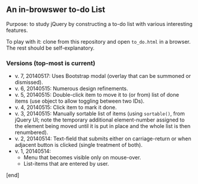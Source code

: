 ## An in-browswer to-do List

Purpose: to study jQuery by constructing a to-do list with various interesting features.

To play with it: clone from this repository and open `to_do.html` in a browser. The rest should be self-explanatory.

### Versions (top-most is current)

 * v. 7, 20140517: Uses Bootstrap modal (overlay that can be summoned or dismissed).
 * v. 6, 20140515: Numerous design refinements.
 * v. 5, 20140515: Double-click item to move it to (or from) list of done items (use object to allow toggling between two IDs).
 * v. 4, 20140515: Click item to mark it done.
 * v. 3, 20140515: Manually sortable list of items (using `sortable()`, from jQuery UI; note the temporary additional element-number assigned to the element being moved until it is put in place and the whole list is then renumbered).
 * v. 2, 20140514: Text-field that submits either on carriage-return or when adjacent button is clicked (single treatment of both). 
 * v. 1, 20140514: 
   * Menu that becomes visible only on mouse-over.
   * List-items that are entered by user.

[end]
